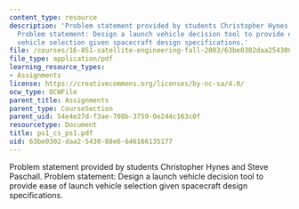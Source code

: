 ```yaml
---
content_type: resource
description: 'Problem statement provided by students Christopher Hynes and Steve Paschall.
  Problem statement: Design a launch vehicle decision tool to provide ease of launch
  vehicle selection given spacecraft design specifications.'
file: /courses/16-851-satellite-engineering-fall-2003/63be0302daa2543088e6646166135177_ps1_cs_ps1.pdf
file_type: application/pdf
learning_resource_types:
- Assignments
license: https://creativecommons.org/licenses/by-nc-sa/4.0/
ocw_type: OCWFile
parent_title: Assignments
parent_type: CourseSection
parent_uid: 54e4e27d-f3ae-708b-3759-0e244c163c0f
resourcetype: Document
title: ps1_cs_ps1.pdf
uid: 63be0302-daa2-5430-88e6-646166135177
---
```

Problem statement provided by students Christopher Hynes and Steve Paschall. Problem statement: Design a launch vehicle decision tool to provide ease of launch vehicle selection given spacecraft design specifications.
